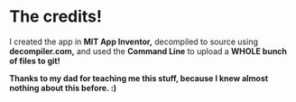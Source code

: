 # The credits!

I created the app in **MIT App Inventor,** decompiled to source using **decompiler.com,** and used the **Command Line** to upload a **WHOLE bunch of files to git!**

**Thanks to my dad for teaching me this stuff, because I knew almost nothing about this before. :)**
